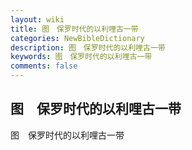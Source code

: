 ```yaml
---
layout: wiki
title: 图　保罗时代的以利哩古一带
categories: NewBibleDictionary
description: 图　保罗时代的以利哩古一带
keywords: 图　保罗时代的以利哩古一带
comments: false
---
```


## 图　保罗时代的以利哩古一带



图　保罗时代的以利哩古一带




